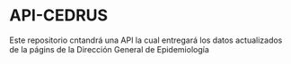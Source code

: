 # API-CEDRUS
Este repositorio cntandrá una API la cual entregará los datos actualizados de la págins de la Dirección General de Epidemiología
